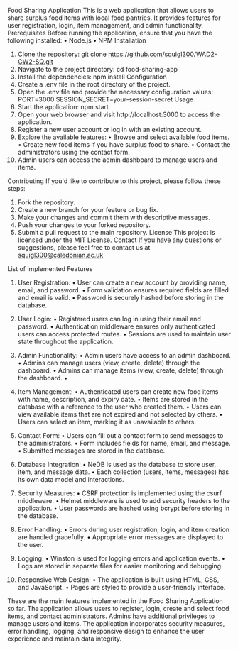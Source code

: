 Food Sharing Application
This is a web application that allows users to share surplus food items with local food pantries. It provides features for user registration, login, item management, and admin functionality.
Prerequisites
Before running the application, ensure that you have the following installed:
•	Node.js 
•	NPM 
Installation
1.	Clone the repository: git clone https://github.com/squigl300/WAD2-CW2-SQ.git
2.	Navigate to the project directory: cd food-sharing-app
3.	Install the dependencies: npm install
Configuration
1.	Create a .env file in the root directory of the project.
2.	Open the .env file and provide the necessary configuration values: PORT=3000 SESSION_SECRET=your-session-secret
Usage
1.	Start the application: npm start
2.	Open your web browser and visit http://localhost:3000 to access the application.
3.	Register a new user account or log in with an existing account.
4.	Explore the available features:
•	Browse and select available food items.
•	Create new food items if you have surplus food to share.
•	Contact the administrators using the contact form.
5.	Admin users can access the admin dashboard to manage users and items.

Contributing
If you'd like to contribute to this project, please follow these steps:
1.	Fork the repository.
2.	Create a new branch for your feature or bug fix.
3.	Make your changes and commit them with descriptive messages.
4.	Push your changes to your forked repository.
5.	Submit a pull request to the main repository.
License
This project is licensed under the MIT License.
Contact
If you have any questions or suggestions, please feel free to contact us at squigl300@caledonian.ac.uk

List of implemented Features

1.	User Registration:
•	User can create a new account by providing name, email, and password.
•	Form validation ensures required fields are filled and email is valid.
•	Password is securely hashed before storing in the database.

2.	User Login:
•	Registered users can log in using their email and password.
•	Authentication middleware ensures only authenticated users can access protected routes.
•	Sessions are used to maintain user state throughout the application.

3.	Admin Functionality:
•	Admin users have access to an admin dashboard.
•	Admins can manage users (view, create, delete) through the dashboard.
•	Admins can manage items (view, create, delete) through the dashboard.
•	
4.	Item Management:
•	Authenticated users can create new food items with name, description, and expiry date.
•	Items are stored in the database with a reference to the user who created them.
•	Users can view available items that are not expired and not selected by others.
•	Users can select an item, marking it as unavailable to others.

5.	Contact Form:
•	Users can fill out a contact form to send messages to the administrators.
•	Form includes fields for name, email, and message.
•	Submitted messages are stored in the database.

6.	Database Integration:
•	NeDB is used as the database to store user, item, and message data.
•	Each collection (users, items, messages) has its own data model and interactions.

7.	Security Measures:
•	CSRF protection is implemented using the csurf middleware.
•	Helmet middleware is used to add security headers to the application.
•	User passwords are hashed using bcrypt before storing in the database.




8.	Error Handling:
•	Errors during user registration, login, and item creation are handled gracefully.
•	Appropriate error messages are displayed to the user.

9.	Logging:
•	Winston is used for logging errors and application events.
•	Logs are stored in separate files for easier monitoring and debugging.

10.	Responsive Web Design:
•	The application is built using HTML, CSS, and JavaScript.
•	Pages are styled to provide a user-friendly interface.

These are the main features implemented in the Food Sharing Application so far. The application allows users to register, login, create and select food items, and contact administrators. Admins have additional privileges to manage users and items. The application incorporates security measures, error handling, logging, and responsive design to enhance the user experience and maintain data integrity.
